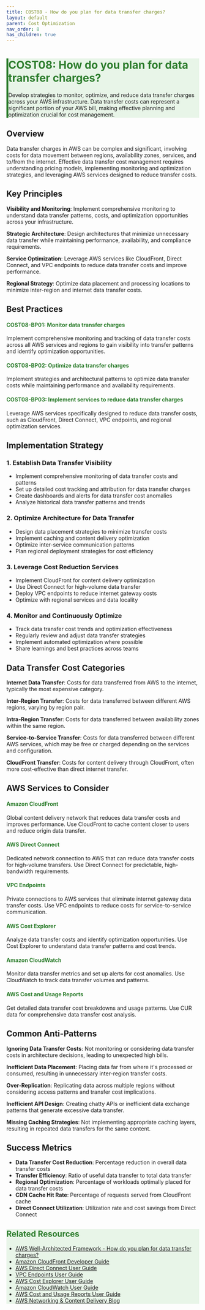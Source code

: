 ```yaml
---
title: COST08 - How do you plan for data transfer charges?
layout: default
parent: Cost Optimization
nav_order: 8
has_children: true
---
```


<div class="pillar-header">
  <h1>COST08: How do you plan for data transfer charges?</h1>
  <p>Develop strategies to monitor, optimize, and reduce data transfer charges across your AWS infrastructure. Data transfer costs can represent a significant portion of your AWS bill, making effective planning and optimization crucial for cost management.</p>
</div>

## Overview

Data transfer charges in AWS can be complex and significant, involving costs for data movement between regions, availability zones, services, and to/from the internet. Effective data transfer cost management requires understanding pricing models, implementing monitoring and optimization strategies, and leveraging AWS services designed to reduce transfer costs.

## Key Principles

**Visibility and Monitoring**: Implement comprehensive monitoring to understand data transfer patterns, costs, and optimization opportunities across your infrastructure.

**Strategic Architecture**: Design architectures that minimize unnecessary data transfer while maintaining performance, availability, and compliance requirements.

**Service Optimization**: Leverage AWS services like CloudFront, Direct Connect, and VPC endpoints to reduce data transfer costs and improve performance.

**Regional Strategy**: Optimize data placement and processing locations to minimize inter-region and internet data transfer costs.

## Best Practices

<div class="best-practice">
  <h4><a href="COST08-BP01.html">COST08-BP01: Monitor data transfer charges</a></h4>
  <p>Implement comprehensive monitoring and tracking of data transfer costs across all AWS services and regions to gain visibility into transfer patterns and identify optimization opportunities.</p>
</div>

<div class="best-practice">
  <h4><a href="COST08-BP02.html">COST08-BP02: Optimize data transfer charges</a></h4>
  <p>Implement strategies and architectural patterns to optimize data transfer costs while maintaining performance and availability requirements.</p>
</div>

<div class="best-practice">
  <h4><a href="COST08-BP03.html">COST08-BP03: Implement services to reduce data transfer charges</a></h4>
  <p>Leverage AWS services specifically designed to reduce data transfer costs, such as CloudFront, Direct Connect, VPC endpoints, and regional optimization services.</p>
</div>

## Implementation Strategy

### 1. Establish Data Transfer Visibility
- Implement comprehensive monitoring of data transfer costs and patterns
- Set up detailed cost tracking and attribution for data transfer charges
- Create dashboards and alerts for data transfer cost anomalies
- Analyze historical data transfer patterns and trends

### 2. Optimize Architecture for Data Transfer
- Design data placement strategies to minimize transfer costs
- Implement caching and content delivery optimization
- Optimize inter-service communication patterns
- Plan regional deployment strategies for cost efficiency

### 3. Leverage Cost Reduction Services
- Implement CloudFront for content delivery optimization
- Use Direct Connect for high-volume data transfer
- Deploy VPC endpoints to reduce internet gateway costs
- Optimize with regional services and data locality

### 4. Monitor and Continuously Optimize
- Track data transfer cost trends and optimization effectiveness
- Regularly review and adjust data transfer strategies
- Implement automated optimization where possible
- Share learnings and best practices across teams

## Data Transfer Cost Categories

**Internet Data Transfer**: Costs for data transferred from AWS to the internet, typically the most expensive category.

**Inter-Region Transfer**: Costs for data transferred between different AWS regions, varying by region pair.

**Intra-Region Transfer**: Costs for data transferred between availability zones within the same region.

**Service-to-Service Transfer**: Costs for data transferred between different AWS services, which may be free or charged depending on the services and configuration.

**CloudFront Transfer**: Costs for content delivery through CloudFront, often more cost-effective than direct internet transfer.

## AWS Services to Consider

<div class="aws-service">
  <div class="aws-service-content">
    <h4>Amazon CloudFront</h4>
    <p>Global content delivery network that reduces data transfer costs and improves performance. Use CloudFront to cache content closer to users and reduce origin data transfer.</p>
  </div>
</div>

<div class="aws-service">
  <div class="aws-service-content">
    <h4>AWS Direct Connect</h4>
    <p>Dedicated network connection to AWS that can reduce data transfer costs for high-volume transfers. Use Direct Connect for predictable, high-bandwidth requirements.</p>
  </div>
</div>

<div class="aws-service">
  <div class="aws-service-content">
    <h4>VPC Endpoints</h4>
    <p>Private connections to AWS services that eliminate internet gateway data transfer costs. Use VPC endpoints to reduce costs for service-to-service communication.</p>
  </div>
</div>

<div class="aws-service">
  <div class="aws-service-content">
    <h4>AWS Cost Explorer</h4>
    <p>Analyze data transfer costs and identify optimization opportunities. Use Cost Explorer to understand data transfer patterns and cost trends.</p>
  </div>
</div>

<div class="aws-service">
  <div class="aws-service-content">
    <h4>Amazon CloudWatch</h4>
    <p>Monitor data transfer metrics and set up alerts for cost anomalies. Use CloudWatch to track data transfer volumes and patterns.</p>
  </div>
</div>

<div class="aws-service">
  <div class="aws-service-content">
    <h4>AWS Cost and Usage Reports</h4>
    <p>Get detailed data transfer cost breakdowns and usage patterns. Use CUR data for comprehensive data transfer cost analysis.</p>
  </div>
</div>

## Common Anti-Patterns

**Ignoring Data Transfer Costs**: Not monitoring or considering data transfer costs in architecture decisions, leading to unexpected high bills.

**Inefficient Data Placement**: Placing data far from where it's processed or consumed, resulting in unnecessary inter-region transfer costs.

**Over-Replication**: Replicating data across multiple regions without considering access patterns and transfer cost implications.

**Inefficient API Design**: Creating chatty APIs or inefficient data exchange patterns that generate excessive data transfer.

**Missing Caching Strategies**: Not implementing appropriate caching layers, resulting in repeated data transfers for the same content.

## Success Metrics

- **Data Transfer Cost Reduction**: Percentage reduction in overall data transfer costs
- **Transfer Efficiency**: Ratio of useful data transfer to total data transfer
- **Regional Optimization**: Percentage of workloads optimally placed for data transfer costs
- **CDN Cache Hit Rate**: Percentage of requests served from CloudFront cache
- **Direct Connect Utilization**: Utilization rate and cost savings from Direct Connect

<div class="related-resources">
  <h2>Related Resources</h2>
  <ul>
    <li><a href="https://docs.aws.amazon.com/wellarchitected/latest/framework/cost_data_transfer.html">AWS Well-Architected Framework - How do you plan for data transfer charges?</a></li>
    <li><a href="https://docs.aws.amazon.com/AmazonCloudFront/latest/DeveloperGuide/Introduction.html">Amazon CloudFront Developer Guide</a></li>
    <li><a href="https://docs.aws.amazon.com/directconnect/latest/UserGuide/Welcome.html">AWS Direct Connect User Guide</a></li>
    <li><a href="https://docs.aws.amazon.com/vpc/latest/privatelink/vpc-endpoints.html">VPC Endpoints User Guide</a></li>
    <li><a href="https://docs.aws.amazon.com/cost-management/latest/userguide/ce-what-is.html">AWS Cost Explorer User Guide</a></li>
    <li><a href="https://docs.aws.amazon.com/AmazonCloudWatch/latest/monitoring/WhatIsCloudWatch.html">Amazon CloudWatch User Guide</a></li>
    <li><a href="https://docs.aws.amazon.com/cur/latest/userguide/what-is-cur.html">AWS Cost and Usage Reports User Guide</a></li>
    <li><a href="https://aws.amazon.com/blogs/networking-and-content-delivery/">AWS Networking & Content Delivery Blog</a></li>
  </ul>
</div>

<style>
.pillar-header {
  background-color: #e8f5e8;
  border-left: 5px solid #2d7d2d;
}

.pillar-header h1 {
  color: #2d7d2d;
}

.best-practice h4 a {
  color: #2d7d2d;
  text-decoration: none;
}

.best-practice h4 a:hover {
  text-decoration: underline;
}

.aws-service-content h4 {
  color: #2d7d2d;
}

.related-resources {
  background-color: #e8f5e8;
}

.related-resources h2 {
  color: #2d7d2d;
}
</style>
